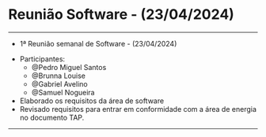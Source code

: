 # Reunião Software - (23/04/2024)

___________________________________________________________________________________

* 1ª Reunião semanal de Software - (23/04/2024)
- Participantes:
    - @Pedro Miguel Santos
    - @Brunna Louise
    - @Gabriel Avelino
    - @Samuel Nogueira
- Elaborado os requisitos da área de software
- Revisado requisitos para entrar em conformidade com a área de energia no documento TAP.

___________________________________________________________________________________